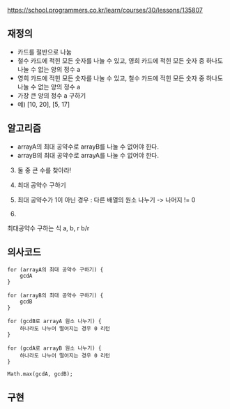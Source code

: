 https://school.programmers.co.kr/learn/courses/30/lessons/135807

## 재정의
- 카드를 절반으로 나눔
- 철수 카드에 적힌 모든 숫자를 나눌 수 있고, 영희 카드에 적힌 모든 숫자 중 하나도 나눌 수 없는 양의 정수 a
- 영희 카드에 적힌 모든 숫자를 나눌 수 있고, 철수 카드에 적힌 모든 숫자 중 하나도 나눌 수 없는 양의 정수 a
- 가장 큰 양의 정수 a 구하기
- 예) [10, 20], [5, 17]

## 알고리즘
- arrayA의 최대 공약수로 arrayB를 나눌 수 없어야 한다.
- arrayB의 최대 공약수로 arrayA를 나눌 수 없어야 한다.
3. 둘 중 큰 수를 찾아라!

1. 최대 공약수 구하기
2. 최대 공약수가 1이 아닌 경우 : 다른 배열의 원소 나누기 -> 나머지 != 0
3. 

최대공약수 구하는 식
a, b, r
b/r


## 의사코드
```
for (arrayA의 최대 공약수 구하기) {
    gcdA
}

for (arrayB의 최대 공약수 구하기) {
    gcdB
}

for (gcdB로 arrayA 원소 나누기) {
    하나라도 나누어 떨어지는 경우 0 리턴
}

for (gcdA로 arrayB 원소 나누기) {
    하나라도 나누어 떨어지는 경우 0 리턴
}

Math.max(gcdA, gcdB);

```


## 구현

